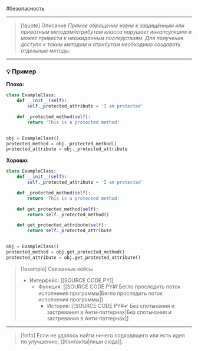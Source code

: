 #безопасность 
***

> [!quote] Описание
>_Прямое обращение извне к защищённым или приватным методам/атрибутам класса нарушает инкапсуляцию и может привести к неожиданным последствиям. Для получения доступа к таким методам и атрибутам необходимо создавать отдельные методы._

***
### 💡 Пример


**Плохо:**
```python
class ExampleClass:
	def __init__(self):
		self._protected_attribute = 'I am protected'

	def _protected_method(self):
		return 'This is a protected method'


obj = ExampleClass()
protected_method = obj._protected_method()
protected_attribute = obj._protected_attribute
```

**Хорошо:**
```python
class ExampleClass:
	def __init__(self):
		self._protected_attribute = 'I am protected'

	def _protected_method(self):
		return 'This is a protected method'

	def get_protected_method(self):
		return self._protected_method()

	def get_protected_attribute(self):
		return self._protected_attribute


obj = ExampleClass()
protected_method = obj.get_protected_method()
protected_attribute = obj.get_protected_attribute()
```

> [!example] Связанные кейсы
>- Интерфейс: [[SOURCE CODE PY]]
>	- Функция: [[SOURCE CODE PY#𝑓 Бегло проследить поток исполнения программы|Бегло проследить поток исполнения программы]]
>		- История: [[SOURCE CODE PY#✔ Без спотыкания и застревания в Анти-паттернах|Без спотыкания и застревания в Анти-паттернах]]

***

> [!info]
> Если не удалось найти ничего подходящего или есть идея по улучшению, [[Контакты|пиши сюда]].
